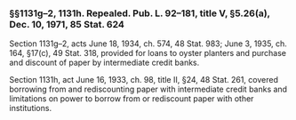 ### §§1131g–2, 1131h. Repealed. Pub. L. 92–181, title V, §5.26(a), Dec. 10, 1971, 85 Stat. 624 ###

Section 1131g–2, acts June 18, 1934, ch. 574, 48 Stat. 983; June 3, 1935, ch. 164, §17(c), 49 Stat. 318, provided for loans to oyster planters and purchase and discount of paper by intermediate credit banks.

Section 1131h, act June 16, 1933, ch. 98, title II, §24, 48 Stat. 261, covered borrowing from and rediscounting paper with intermediate credit banks and limitations on power to borrow from or rediscount paper with other institutions.